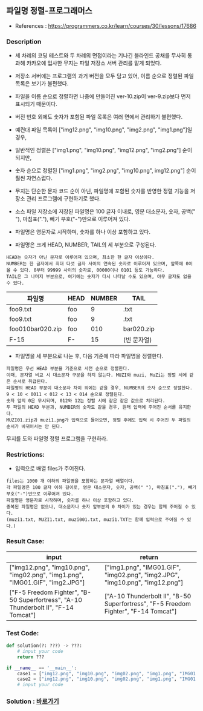 ## 파일명 정렬-프로그래머스

* References : https://programmers.co.kr/learn/courses/30/lessons/17686

### Description

* 세 차례의 코딩 테스트와 두 차례의 면접이라는 기나긴 블라인드 공채를 무사히 통과해 카카오에 입사한 무지는 파일 저장소 서버 관리를 맡게 되었다.

* 저장소 서버에는 프로그램의 과거 버전을 모두 담고 있어, 이름 순으로 정렬된 파일 목록은 보기가 불편했다.

* 파일을 이름 순으로 정렬하면 나중에 만들어진 ver-10.zip이 ver-9.zip보다 먼저 표시되기 때문이다.

* 버전 번호 외에도 숫자가 포함된 파일 목록은 여러 면에서 관리하기 불편했다. 

* 예컨대 파일 목록이 ["img12.png", "img10.png", "img2.png", "img1.png"]일 경우, 

* 일반적인 정렬은 ["img1.png", "img10.png", "img12.png", "img2.png"] 순이 되지만,

* 숫자 순으로 정렬된 ["img1.png", "img2.png", "img10.png", img12.png"] 순이 훨씬 자연스럽다.

* 무지는 단순한 문자 코드 순이 아닌, 파일명에 포함된 숫자를 반영한 정렬 기능을 저장소 관리 프로그램에 구현하기로 했다.

* 소스 파일 저장소에 저장된 파일명은 100 글자 이내로, 영문 대소문자, 숫자, 공백(" "), 마침표("."), 빼기 부호("-")만으로 이루어져 있다. 

* 파일명은 영문자로 시작하며, 숫자를 하나 이상 포함하고 있다.

* 파일명은 크게 HEAD, NUMBER, TAIL의 세 부분으로 구성된다.

```
HEAD는 숫자가 아닌 문자로 이루어져 있으며, 최소한 한 글자 이상이다.
NUMBER는 한 글자에서 최대 다섯 글자 사이의 연속된 숫자로 이루어져 있으며, 앞쪽에 0이 올 수 있다. 0부터 99999 사이의 숫자로, 00000이나 0101 등도 가능하다.
TAIL은 그 나머지 부분으로, 여기에는 숫자가 다시 나타날 수도 있으며, 아무 글자도 없을 수 있다.
```

| 파일명 | HEAD | NUMBER | TAIL |
|---|---|---|---|
| foo9.txt | foo | 9 | .txt |
| foo9.txt | foo | 9 | .txt |
| foo010bar020.zip | foo | 010 | bar020.zip |
| F-15 | F- | 15 | (빈 문자열) |

* 파일명을 세 부분으로 나눈 후, 다음 기준에 따라 파일명을 정렬한다.

```
파일명은 우선 HEAD 부분을 기준으로 사전 순으로 정렬한다. 
이때, 문자열 비교 시 대소문자 구분을 하지 않는다. MUZI와 muzi, MuZi는 정렬 시에 같은 순서로 취급된다.
파일명의 HEAD 부분이 대소문자 차이 외에는 같을 경우, NUMBER의 숫자 순으로 정렬한다.
9 < 10 < 0011 < 012 < 13 < 014 순으로 정렬된다.
숫자 앞의 0은 무시되며, 012와 12는 정렬 시에 같은 같은 값으로 처리된다.
두 파일의 HEAD 부분과, NUMBER의 숫자도 같을 경우, 원래 입력에 주어진 순서를 유지한다. 
MUZI01.zip과 muzi1.png가 입력으로 들어오면, 정렬 후에도 입력 시 주어진 두 파일의 순서가 바뀌어서는 안 된다.
```

무지를 도와 파일명 정렬 프로그램을 구현하라.

### Restrictions:

* 입력으로 배열 files가 주어진다.

```
files는 1000 개 이하의 파일명을 포함하는 문자열 배열이다.
각 파일명은 100 글자 이하 길이로, 영문 대소문자, 숫자, 공백(" "), 마침표("."), 빼기 부호("-")만으로 이루어져 있다. 
파일명은 영문자로 시작하며, 숫자를 하나 이상 포함하고 있다.
중복된 파일명은 없으나, 대소문자나 숫자 앞부분의 0 차이가 있는 경우는 함께 주어질 수 있다.
(muzi1.txt, MUZI1.txt, muzi001.txt, muzi1.TXT는 함께 입력으로 주어질 수 있다.)
```

### Result Case:

| input | return |
|---|---|
|  ["img12.png", "img10.png", "img02.png", "img1.png", "IMG01.GIF", "img2.JPG"] | ["img1.png", "IMG01.GIF", "img02.png", "img2.JPG", "img10.png", "img12.png"] |
|  ["F-5 Freedom Fighter", "B-50 Superfortress", "A-10 Thunderbolt II", "F-14 Tomcat"] | ["A-10 Thunderbolt II", "B-50 Superfortress", "F-5 Freedom Fighter", "F-14 Tomcat"] |

### Test Code:
```python
def solution(?: ???) -> ???:
    # input your code
    return ???

if __name__ == '__main__':
    case1 = ["img12.png", "img10.png", "img02.png", "img1.png", "IMG01.GIF", "img2.JPG"]
    case2 = ["img12.png", "img10.png", "img02.png", "img1.png", "IMG01.GIF", "img2.JPG"]
    # input your code
```

### Solution : [바로가기](https://github.com/takhyun12/Algorithm-Essential-Training/blob/main/Solutions/immigration.py)
